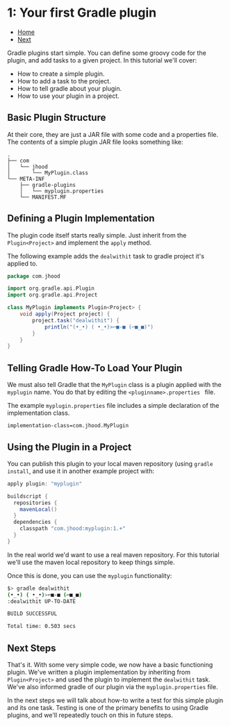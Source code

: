 # 1: Your first Gradle plugin

- [Home](../README.md)
- [Next](2-your-first-plugin-test.md)



Gradle plugins start simple. You can define some groovy code for the plugin, and add tasks to a given project. In this tutorial we'll cover:

- How to create a simple plugin.
- How to add a task to the project.
- How to tell gradle about your plugin.
- How to use your plugin in a project.

## Basic Plugin Structure

At their core, they are just a JAR file with some code and a properties file.  The contents of a simple plugin JAR file looks something like:

```
.
├── com
│   └── jhood
│       └── MyPlugin.class
└── META-INF
    ├── gradle-plugins
    │   └── myplugin.properties
    └── MANIFEST.MF

```

## Defining a Plugin Implementation

The plugin code itself starts really simple. Just inherit from the ``Plugin<Project>`` and implement the ``apply`` method.

The following example adds the ``dealwithit`` task to gradle project it's applied to.

```groovy
package com.jhood

import org.gradle.api.Plugin
import org.gradle.api.Project

class MyPlugin implements Plugin<Project> {
    void apply(Project project) {
		project.task("dealwithit") {
			println("(•_•) ( •_•)>⌐■-■ (⌐■_■)")
		}
    }
}
```

## Telling Gradle How-To Load Your Plugin

We must also tell Gradle that the ``MyPlugin`` class is a plugin applied with the ``myplugin`` name. You do that by editing the ``<pluginname>.properties `` file. 

The example ``myplugin.properties`` file includes a simple declaration of the implementation class.

```
implementation-class=com.jhood.MyPlugin
```


## Using the Plugin in a Project

You can publish this plugin to your local maven repository (using ``gradle install``, and use it in another example project with:

```groovy
apply plugin: "myplugin"

buildscript {
  repositories {
    mavenLocal()
  }
  dependencies {
    classpath "com.jhood:myplugin:1.+"
  }
}

```

In the real world we'd want to use a real maven repository. For this tutorial we'll use the maven local repository to keep things simple.

Once this is done, you can use the ``myplugin`` functionality:

``` bash
$> gradle dealwithit
(•_•) ( •_•)>⌐■-■ (⌐■_■)
:dealwithit UP-TO-DATE

BUILD SUCCESSFUL

Total time: 0.503 secs
```

## Next Steps

That's it. With some very simple code, we now have a basic functioning plugin. We've written a plugin implementation by inheriting from ``Plugin<Project>`` and used the plugin to implement the ``dealwithit`` task. We've also informed gradle of our plugin via the ``myplugin.properties`` file.

In the next steps we will talk about how-to write a test for this simple plugin and its one task. Testing is one of the primary benefits to using Gradle plugins, and we'll repeatedly touch on this in future steps.
 
